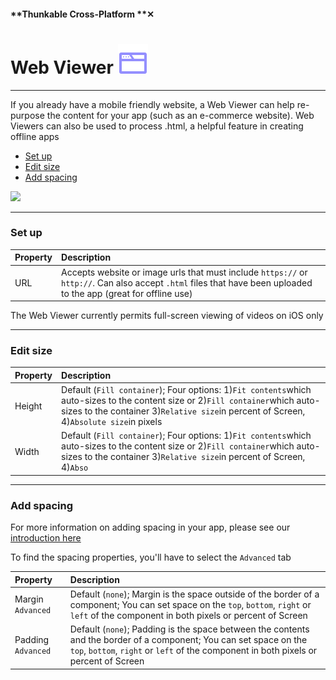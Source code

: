 #### **Thunkable Cross-Platform **✕

# Web Viewer ![](/assets/iOSviewIconWebViewer.png)

---

If you already have a mobile friendly website, a Web Viewer can help re-purpose the content for your app \(such as an e-commerce website\). Web Viewers can also be used to process .html, a helpful feature in creating offline apps

* [Set up](#set-up)
* [Edit size](#edit-size)
* [Add spacing](#add-spacing)

![](/assets/web-viewer-✕-fig-1.png)

---

### Set up

| Property | Description |
| :--- | :--- |
| URL | Accepts website or image urls that must include `https://` or `http://`. Can also accept `.html` files that have been uploaded to the app \(great for offline use\) |

The Web Viewer currently permits full-screen viewing of videos on iOS only

---

### Edit size

| Property | Description |
| :--- | :--- |
| Height | Default \(`Fill container`\); Four options: 1\)`Fit contents`which auto-sizes to the content size or 2\)`Fill container`which auto-sizes to the container 3\)`Relative size`in percent of Screen, 4\)`Absolute size`in pixels |
| Width | Default \(`Fill container`\); Four options: 1\)`Fit contents`which auto-sizes to the content size or 2\)`Fill container`which auto-sizes to the container 3\)`Relative size`in percent of Screen, 4\)`Abso` |

---

### Add spacing

For more information on adding spacing in your app, please see our [introduction here](/x/create/intro-spacing.md)

To find the spacing properties, you'll have to select the `Advanced` tab

| Property | Description |
| :--- | :--- |
| Margin `Advanced` | Default \(`none`\); Margin is the space outside of the border of a component; You can set space on the `top`, `bottom`, `right` or `left` of the component in both pixels or percent of Screen |
| Padding `Advanced` | Default \(`none`\); Padding is the space between the contents and the border of a component; You can set space on the `top`, `bottom`, `right` or `left` of the component in both pixels or percent of Screen |



